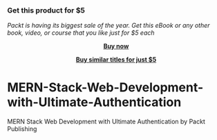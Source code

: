 
### Get this product for $5

<i>Packt is having its biggest sale of the year. Get this eBook or any other book, video, or course that you like just for $5 each</i>


<b><p align='center'>[Buy now](https://packt.link/9781800204799)</p></b>


<b><p align='center'>[Buy similar titles for just $5](https://subscription.packtpub.com/search)</p></b>


# MERN-Stack-Web-Development-with-Ultimate-Authentication
MERN Stack Web Development with Ultimate Authentication by Packt Publishing
